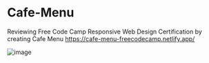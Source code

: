 # Cafe-Menu
Reviewing Free Code Camp Responsive Web Design Certification by creating Cafe Menu
https://cafe-menu-freecodecamp.netlify.app/

![image](https://github.com/AdBinay/Cafe-Menu/assets/132814477/eaf313e1-b2f9-4dc6-bb49-78913979c2ae)
